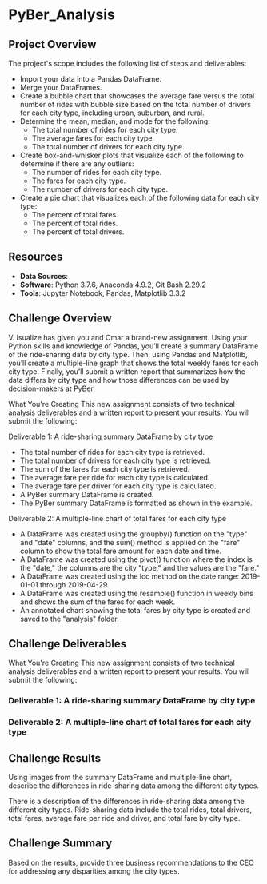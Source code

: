 # PyBer_Analysis

## Project Overview
The project's scope includes the following list of steps and deliverables:

- Import your data into a Pandas DataFrame.
- Merge your DataFrames.
- Create a bubble chart that showcases the average fare versus the total number of rides with bubble size based on the total number of drivers for each city type, including urban, suburban, and rural.
- Determine the mean, median, and mode for the following:
	- The total number of rides for each city type.
	- The average fares for each city type.
	- The total number of drivers for each city type.
- Create box-and-whisker plots that visualize each of the following to determine if there are any outliers:
	- The number of rides for each city type.
	- The fares for each city type.
	- The number of drivers for each city type.
- Create a pie chart that visualizes each of the following data for each city type:
	- The percent of total fares.
	- The percent of total rides.
	- The percent of total drivers.

## Resources
- **Data Sources**: 
- **Software**: Python 3.7.6, Anaconda 4.9.2, Git Bash 2.29.2
- **Tools**: Jupyter Notebook, Pandas, Matplotlib 3.3.2 

## Challenge Overview
V. Isualize has given you and Omar a brand-new assignment. Using your Python skills and knowledge of Pandas, you’ll create a summary DataFrame of the ride-sharing data by city type. Then, using Pandas and Matplotlib, you’ll create a multiple-line graph that shows the total weekly fares for each city type. Finally, you’ll submit a written report that summarizes how the data differs by city type and how those differences can be used by decision-makers at PyBer.

What You're Creating
This new assignment consists of two technical analysis deliverables and a written report to present your results. You will submit the following:

Deliverable 1: A ride-sharing summary DataFrame by city type
- The total number of rides for each city type is retrieved.
- The total number of drivers for each city type is retrieved.
- ​The sum of the fares for each city type is retrieved.
- ​The average fare per ride for each city type is calculated.
- The average fare per driver for each city type is calculated.
- A PyBer summary DataFrame is created.
- The PyBer summary DataFrame is formatted as shown in the example.

Deliverable 2: A multiple-line chart of total fares for each city type
- A DataFrame was created using the groupby() function on the "type" and "date" columns, and the sum() method is applied on the "fare" column to show the total fare amount for each date and time.
- A DataFrame was created using the pivot() function where the index is the "date," the columns are the city "type," and the values are the "fare."
- A DataFrame was created using the loc method on the date range: 2019-01-01 through 2019-04-29.
- A DataFrame was created using the resample() function in weekly bins and shows the sum of the fares for each week.
- An annotated chart showing the total fares by city type is created and saved to the "analysis" folder.

## Challenge Deliverables
What You're Creating
This new assignment consists of two technical analysis deliverables and a written report to present your results. You will submit the following:

### Deliverable 1: A ride-sharing summary DataFrame by city type

### Deliverable 2: A multiple-line chart of total fares for each city type

## Challenge Results
Using images from the summary DataFrame and multiple-line chart, describe the differences in ride-sharing data among the different city types.

There is a description of the differences in ride-sharing data among the different city types. Ride-sharing data include the total rides, total drivers, total fares, average fare per ride and driver, and total fare by city type. 

## Challenge Summary
Based on the results, provide three business recommendations to the CEO for addressing any disparities among the city types.